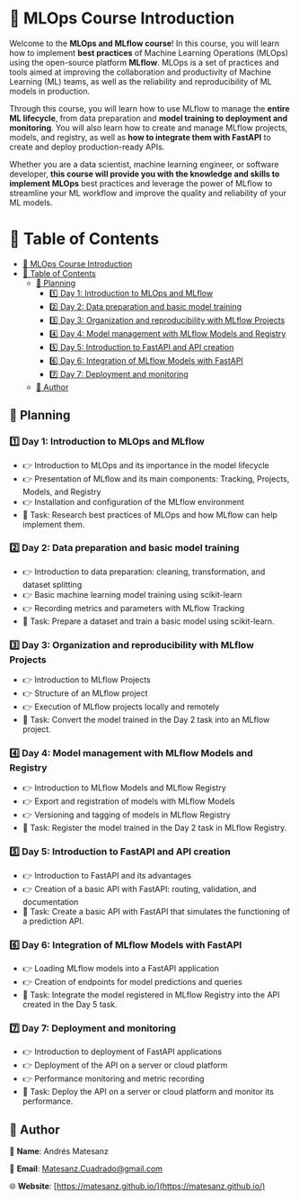 # 👋 MLOps Course Introduction

Welcome to the **MLOps and MLflow course**! In this course, you will learn how to implement **best practices** of Machine Learning Operations (MLOps) using the open-source platform **MLflow**. MLOps is a set of practices and tools aimed at improving the collaboration and productivity of Machine Learning (ML) teams, as well as the reliability and reproducibility of ML models in production.

Through this course, you will learn how to use MLflow to manage the **entire ML lifecycle**, from data preparation and **model training to deployment and monitoring**. You will also learn how to create and manage MLflow projects, models, and registry, as well as **how to integrate them with FastAPI** to create and deploy production-ready APIs.

Whether you are a data scientist, machine learning engineer, or software developer, **this course will provide you with the knowledge and skills to implement MLOps** best practices and leverage the power of MLflow to streamline your ML workflow and improve the quality and reliability of your ML models.
# 📜 Table of Contents

- [👋 MLOps Course Introduction](#-mlops-course-introduction)
- [📜 Table of Contents](#-table-of-contents)
  - [🧭 Planning](#-planning)
    - [1️⃣ Day 1: Introduction to MLOps and MLflow](#1️⃣-day-1-introduction-to-mlops-and-mlflow)
    - [2️⃣ Day 2: Data preparation and basic model training](#2️⃣-day-2-data-preparation-and-basic-model-training)
    - [3️⃣ Day 3: Organization and reproducibility with MLflow Projects](#3️⃣-day-3-organization-and-reproducibility-with-mlflow-projects)
    - [4️⃣ Day 4: Model management with MLflow Models and Registry](#4️⃣-day-4-model-management-with-mlflow-models-and-registry)
    - [5️⃣ Day 5: Introduction to FastAPI and API creation](#5️⃣-day-5-introduction-to-fastapi-and-api-creation)
    - [6️⃣ Day 6: Integration of MLflow Models with FastAPI](#6️⃣-day-6-integration-of-mlflow-models-with-fastapi)
    - [7️⃣ Day 7: Deployment and monitoring](#7️⃣-day-7-deployment-and-monitoring)
  - [🙋 Author](#-author)

## 🧭 Planning

### 1️⃣ Day 1: Introduction to MLOps and MLflow
- 👉 Introduction to MLOps and its importance in the model lifecycle
- 👉 Presentation of MLflow and its main components: Tracking, Projects, Models, and Registry
- 👉 Installation and configuration of the MLflow environment
- 📖 Task: Research best practices of MLOps and how MLflow can help implement them.

### 2️⃣ Day 2: Data preparation and basic model training
- 👉 Introduction to data preparation: cleaning, transformation, and dataset splitting
- 👉 Basic machine learning model training using scikit-learn
- 👉 Recording metrics and parameters with MLflow Tracking
- 📖 Task: Prepare a dataset and train a basic model using scikit-learn.

### 3️⃣ Day 3: Organization and reproducibility with MLflow Projects
- 👉 Introduction to MLflow Projects
- 👉 Structure of an MLflow project
- 👉 Execution of MLflow projects locally and remotely
- 📖 Task: Convert the model trained in the Day 2 task into an MLflow project.

### 4️⃣ Day 4: Model management with MLflow Models and Registry
- 👉 Introduction to MLflow Models and MLflow Registry
- 👉 Export and registration of models with MLflow Models
- 👉 Versioning and tagging of models in MLflow Registry
- 📖 Task: Register the model trained in the Day 2 task in MLflow Registry.

### 5️⃣ Day 5: Introduction to FastAPI and API creation
- 👉 Introduction to FastAPI and its advantages
- 👉 Creation of a basic API with FastAPI: routing, validation, and documentation
- 📖 Task: Create a basic API with FastAPI that simulates the functioning of a prediction API.

### 6️⃣ Day 6: Integration of MLflow Models with FastAPI
- 👉 Loading MLflow models into a FastAPI application
- 👉 Creation of endpoints for model predictions and queries
- 📖 Task: Integrate the model registered in MLflow Registry into the API created in the Day 5 task.

### 7️⃣ Day 7: Deployment and monitoring
- 👉 Introduction to deployment of FastAPI applications
- 👉 Deployment of the API on a server or cloud platform
- 👉 Performance monitoring and metric recording
- 📖 Task: Deploy the API on a server or cloud platform and monitor its performance.

## 🙋 Author

🙋 **Name**: Andrés Matesanz

📩 **Email**: Matesanz.Cuadrado@gmail.com

🌐 **Website**: [https://matesanz.github.io/](https://matesanz.github.io/)
